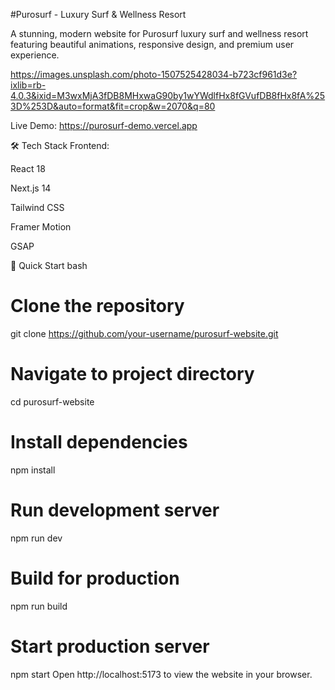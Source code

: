 #Purosurf - Luxury Surf & Wellness Resort

A stunning, modern website for Purosurf luxury surf and wellness resort featuring beautiful animations, responsive design, and premium user experience.

https://images.unsplash.com/photo-1507525428034-b723cf961d3e?ixlib=rb-4.0.3&ixid=M3wxMjA3fDB8MHxwaG90by1wYWdlfHx8fGVufDB8fHx8fA%253D%253D&auto=format&fit=crop&w=2070&q=80

Live Demo: https://purosurf-demo.vercel.app

🛠 Tech Stack
Frontend:

React 18

Next.js 14

Tailwind CSS

Framer Motion

GSAP

🚀 Quick Start
bash
# Clone the repository
git clone https://github.com/your-username/purosurf-website.git

# Navigate to project directory
cd purosurf-website

# Install dependencies
npm install

# Run development server
npm run dev

# Build for production
npm run build

# Start production server
npm start
Open http://localhost:5173 to view the website in your browser.
